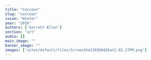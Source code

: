```yaml
---
title: "Coccoon"
slug: "coccoon"
issue: "Winter"
year: "2016"
authors: ['Garrett Allen']
section: "art"
audio: []
main_image: ""
banner_image: ""
images: ['sites/default/files/ScreenShot20160426at2.02.27PM.png']
---
```

